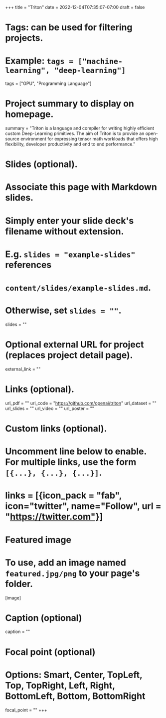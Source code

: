 +++
title = "Triton"
date = 2022-12-04T07:35:07-07:00
draft = false

# Tags: can be used for filtering projects.
# Example: `tags = ["machine-learning", "deep-learning"]`
tags = ["GPU", "Programming Language"]

# Project summary to display on homepage.
summary = "Triton is a language and compiler for writing highly efficient custom Deep-Learning primitives. The aim of Triton is to provide an open-source environment for expressing tensor math workloads that offers high flexibility, developer productivity and end to end performance."

# Slides (optional).
#   Associate this page with Markdown slides.
#   Simply enter your slide deck's filename without extension.
#   E.g. `slides = "example-slides"` references 
#   `content/slides/example-slides.md`.
#   Otherwise, set `slides = ""`.
slides = ""

# Optional external URL for project (replaces project detail page).
external_link = ""

# Links (optional).
url_pdf = ""
url_code = "https://github.com/openai/triton"
url_dataset = ""
url_slides = ""
url_video = ""
url_poster = ""

# Custom links (optional).
#   Uncomment line below to enable. For multiple links, use the form `[{...}, {...}, {...}]`.
# links = [{icon_pack = "fab", icon="twitter", name="Follow", url = "https://twitter.com"}]

# Featured image
# To use, add an image named `featured.jpg/png` to your page's folder. 
[image]
  # Caption (optional)
  caption = ""

  # Focal point (optional)
  # Options: Smart, Center, TopLeft, Top, TopRight, Left, Right, BottomLeft, Bottom, BottomRight
  focal_point = ""
+++
